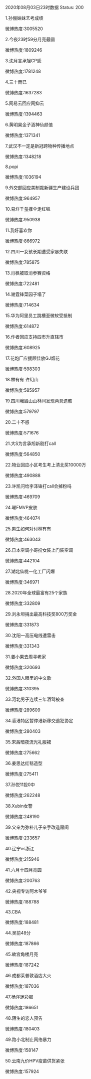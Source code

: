 2020年08月03日23时数据
Status: 200

1.孙俪妹妹艺考成绩

微博热度:3005520

2.今夜23时59分月亮最圆

微博热度:1809246

3.沈月言承旭CP感

微博热度:1781248

4.三十而已

微博热度:1637283

5.网易云回应网抑云

微博热度:1394463

6.黄明昊金子涵神仙颜值

微博热度:1371341

7.武汉不一定是新冠跨物种传播地点

微博热度:1348218

8.popi

微博热度:1036194

9.外交部回应美制裁新疆生产建设兵团

微博热度:964957

10.易烊千玺撑伞走红毯

微博热度:950938

11.我好喜欢你

微博热度:866972

12.四川一女孩长期遭受家暴失联

微博热度:785875

13.肖枫被取消参赛资格

微博热度:722481

14.谢霆锋菜园子塌了

微博热度:714634

15.华为阿里员工跳槽至微软受抵制

微博热度:614872

16.作者回应支持四市升直辖市

微博热度:608925

17.花炮厂应援顾佳放GJ烟花

微博热度:598303

18.林有有 许幻山

微博热度:585957

19.四川峨眉山山林间发现两具遗骸

微博热度:579797

20.二十不惑

微博热度:571676

21.大S为言承旭新剧打call

微博热度:564850

22.物业回应小区考生考上清北奖10000万

微博热度:490888

23.许凯问给李泽锋打call会掉粉吗

微博热度:469709

24.曜FMVP皮肤

微博热度:464074

25.男生如何对付林有有

微博热度:463043

26.日本空调小哥扮女装上门装空调

微博热度:442104

27.湖北仙桃一化工厂闪爆

微博热度:346971

28.2020年全球最富有25个家族

微博热度:332809

29.刘永坦捐出最高科技奖800万奖金

微博热度:331873

30.沈阳一高压电线遭雷击

微博热度:331343

31.姜小果去周寻老家

微博热度:320693

32.外国人眼里的中文歌

微博热度:310395

33.河北男子连续三年酒驾被查

微博热度:289609

34.香港特区暂停港新移交逃犯协定

微博热度:280403

35.宋茜暗夜流光礼服裙

微博热度:275662

36.姜思达红毯造型

微博热度:275411

37.孙悦11投0中

微博热度:262248

38.Xubin女警

微博热度:248190

39.父亲为弥补儿子亲手改造房间

微博热度:233657

40.辽宁vs浙江

微博热度:215946

41.六月十四月亮圆

微博热度:200763

42.央视专访阿木爷爷

微博热度:188788

43.CBA

微博热度:188481

44.吴前48分

微博热度:187866

45.故宫角楼月亮

微博热度:187242

46.成都莱普敦酒店大火

微博热度:187036

47.杨洋迷彩服

微博热度:186651

48.陌生的恋人预告

微博热度:180403

49.路小北制止网络暴力

微博热度:158147

50.云南九价HPV疫苗供货紧张

微博热度:157924

